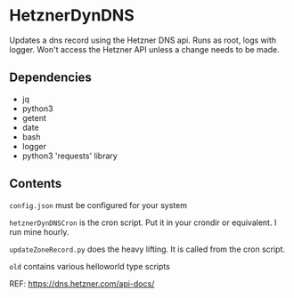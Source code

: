 # HetznerDynDNS

Updates a dns record using the Hetzner DNS api. Runs as root, logs with logger. Won't access the Hetzner API unless a change needs to be made.

## Dependencies

- jq
- python3
- getent
- date
- bash
- logger
- python3 'requests' library

## Contents

`config.json` must be configured for your system

`hetznerDynDNSCron` is the cron script. Put it in your crondir or equivalent. I run mine hourly.

`updateZoneRecord.py` does the heavy lifting. It is called from the cron script.

`old` contains various helloworld type scripts

REF: <https://dns.hetzner.com/api-docs/>
